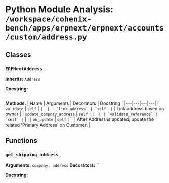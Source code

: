 # Python Module Analysis: `/workspace/cohenix-bench/apps/erpnext/erpnext/accounts/custom/address.py`

## Classes

### `ERPNextAddress`
**Inherits:** `Address`


**Docstring:**
```

```

**Methods:**
| Name | Arguments | Decorators | Docstring |
|---|---|---|---|
| `validate` | `self` | `` |  |
| `link_address` | `self` | `` | Link address based on owner |
| `update_compnay_address` | `self` | `` |  |
| `validate_reference` | `self` | `` |  |
| `on_update` | `self` | `` | After Address is updated, update the related 'Primary Address' on Customer. |





## Functions

### `get_shipping_address`
**Arguments:** `company, address`
**Decorators:** ``

**Docstring:**
```

```

